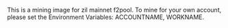 This is a mining image for zil mainnet f2pool.
To mine for your own account, please set the Environment Variables: ACCOUNTNAME, WORKNAME.
